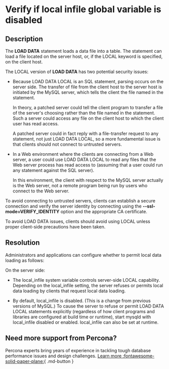 # Verify if local infile global variable is disabled

## Description

The **LOAD DATA** statement loads a data file into a table. The statement can load a file located on the server host, or, if the LOCAL keyword is specified, on the client host.

The LOCAL version of **LOAD DATA** has two potential security issues:

- Because LOAD DATA LOCAL is an SQL statement, parsing occurs on the server side.  The transfer of file from the client host to the server host is initiated by the MySQL server, which tells the client the file named in the statement. 
  
  In theory, a patched server could tell the client program to transfer a file of the server's choosing rather than the file named in the statement. Such a server could access any file on the client host to which the client user has read access. 
  
  A patched server could in fact reply with a file-transfer request to any statement, not just LOAD DATA LOCAL, so a more fundamental issue is that clients should not connect to untrusted servers.

- In a Web environment where the clients are connecting from a Web server, a user could use LOAD DATA LOCAL to read any files that the Web server process has read access to (assuming that a user could run any statement against the SQL server). 
  
  In this environment, the client with respect to the MySQL server actually is the Web server, not a remote program being run by users who connect to the Web server.

To avoid connecting to untrusted servers, clients can establish a secure connection and verify the server identity by connecting using the **--ssl-mode=VERIFY_IDENTITY** option and the appropriate CA certificate.

To avoid LOAD DATA issues, clients should avoid using LOCAL unless proper client-side precautions have been taken.

## Resolution

Administrators and applications can configure whether to permit local data loading as follows:

On the server side:
- The local_infile system variable controls server-side LOCAL capability. Depending on the local_infile setting, the server refuses or permits local data loading by clients that request local data loading.
  
- By default, local_infile is disabled. (This is a change from previous versions of MySQL.) To cause the server to refuse or permit LOAD DATA LOCAL statements explicitly (regardless of how client programs and libraries are configured at build time or runtime), start mysqld with local_infile disabled or enabled. local_infile can also be set at runtime.

## Need more support from Percona?

Percona experts bring years of experience in tackling tough database performance issues and design challenges.
[Learn more :fontawesome-solid-paper-plane:](https://per.co.na/subscribe){ .md-button }
